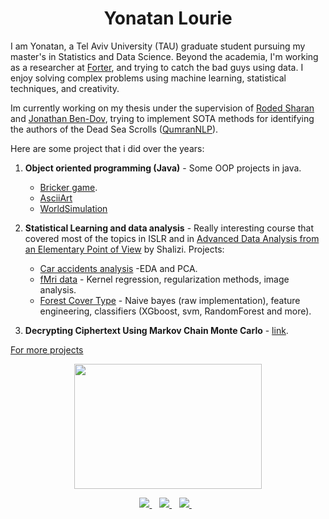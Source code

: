 
<h1 align='center'>
  Yonatan Lourie
</h1>


I am Yonatan, a Tel Aviv University (TAU) graduate student pursuing my master's in Statistics and Data Science. Beyond the academia, I'm working as a researcher at  <a href="https://www.forter.com/" >Forter</a>, and trying to catch the bad guys using data. I enjoy solving complex problems using machine learning, statistical techniques, and creativity.

Im currently working on my thesis under the supervision of <a href="https://www.cs.tau.ac.il/~roded/" >Roded Sharan</a> and <a href="https://english.tau.ac.il/profile/028799815/" >Jonathan Ben-Dov</a>, trying to implement SOTA methods for identifying the authors of the Dead Sea Scrolls (<a href="https://github.com/yonatanlou/QumranNLP" >QumranNLP</a>).


Here are some project that i did over the years:

1.  **Object oriented programming (Java)** - Some OOP projects in java. 

	- [Bricker game](https://github.com/yonatanlou/study_projects_bsc/tree/main/Introduction%20to%20OOP/Bricker).
	- [AsciiArt](https://github.com/yonatanlou/study_projects_bsc/tree/main/Introduction%20to%20OOP/AsciiArtEx6_)
	- [WorldSimulation](https://github.com/yonatanlou/study_projects_bsc/tree/main/Introduction%20to%20OOP/pepse)
2. **Statistical Learning and data analysis** - Really interesting course that covered most of the topics in ISLR and in [Advanced Data Analysis from an Elementary Point of View](https://www.stat.cmu.edu/~cshalizi/ADAfaEPoV/) by Shalizi. 
Projects:
	- [Car accidents analysis](https://github.com/yonatanlou/study_projects_bsc/blob/main/Statistical_learning_and_data%20analysis/lab1/Lab1.pdf) -EDA and PCA.
	- [fMri data](https://htmlpreview.github.io/?https://github.com/yonatanlou/study_projects_bsc/blob/main/Statistical_learning_and_data%20analysis/lab3/Lab3.html#prediction-model) - Kernel regression, regularization methods, image analysis.
	- [Forest Cover Type](https://htmlpreview.github.io/?https://github.com/yonatanlou/study_projects_bsc/blob/main/Statistical_learning_and_data%20analysis/final_lab/Final_lab.html) - Naive bayes (raw implementation), feature engineering, classifiers (XGboost, svm, RandomForest and more). 
3. **Decrypting Ciphertext Using Markov Chain Monte Carlo** - [link](https://github.com/yonatanlou/Decrypting-Classical-Cipher-Text-Using-MCMC).

[For more projects](https://github.com/yonatanlou/study_projects_bsc)
 
<p align='center' href="https://www.linkedin.com/in/yonatanlourie/">
    <img src="https://3.bp.blogspot.com/-dYWcbKVsiGY/V8RFmMFnLjI/AAAAAAAAG9Y/Qr_PGmR0V8MhSXb8-rBdAsdciny-oql2ACLcB/s1600/1datasaurus.png" 
	 width="300" 
     height="200"/>
  </p>

<p align='center'>
  
  <a href="https://www.linkedin.com/in/yonatanlourie/">
    <img src="https://img.shields.io/badge/linkedin-%230077B5.svg?&style=for-the-badge&logo=linkedin&logoColor=white" />
  </a>&nbsp;&nbsp;
  <a href="https://spoti.fi/3iAMGi3">
    <img src="https://img.shields.io/badge/Spotify-1ED760?&style=for-the-badge&logo=spotify&logoColor=white" />        
  </a>&nbsp;&nbsp;
    <a href="https://www.goodreads.com/user/show/103722180-yonatan-lourie">
    <img src="https://img.shields.io/badge/Goodreads-372213?style=for-the-badge&logo=goodreads&logoColor=white" />        
  </a>&nbsp;&nbsp;
  
</p>



